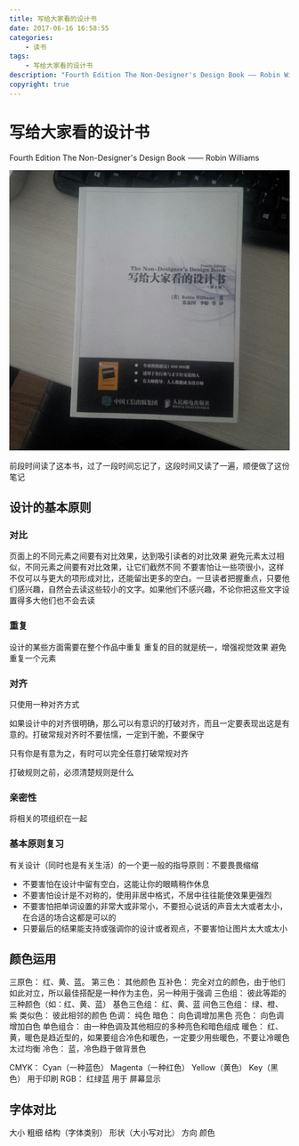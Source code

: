 ```yaml
---
title: 写给大家看的设计书
date: 2017-06-16 16:58:55
categories:
	- 读书
tags:
	- 写给大家看的设计书
description: "Fourth Edition The Non-Designer's Design Book —— Robin Williams"
copyright: true
---
```


# 写给大家看的设计书

Fourth Edition The Non-Designer's Design Book —— Robin Williams

![image](2017-06-16-写给大家看的设计书/image.jpg)

前段时间读了这本书，过了一段时间忘记了，这段时间又读了一遍，顺便做了这份笔记

## 设计的基本原则

### 对比

页面上的不同元素之间要有对比效果，达到吸引读者的对比效果
避免元素太过相似，不同元素之间要有对比效果，让它们截然不同
不要害怕让一些项很小，这样不仅可以与更大的项形成对比，还能留出更多的空白。一旦读者把握重点，只要他们感兴趣，自然会去读这些较小的文字。如果他们不感兴趣，不论你把这些文字设置得多大他们也不会去读

### 重复

设计的某些方面需要在整个作品中重复
重复的目的就是统一，增强视觉效果
避免重复一个元素

### 对齐

只使用一种对齐方式

如果设计中的对齐很明确，那么可以有意识的打破对齐，而且一定要表现出这是有意的。打破常规对齐时不要怯懦，一定到干脆，不要保守

只有你是有意为之，有时可以完全任意打破常规对齐

打破规则之前，必须清楚规则是什么

### 亲密性

将相关的项组织在一起

### 基本原则复习

有关设计（同时也是有关生活）的一个更一般的指导原则：不要畏畏缩缩

+ 不要害怕在设计中留有空白，这能让你的眼睛稍作休息
+ 不要害怕设计是不对称的，使用非居中格式，不居中往往能使效果更强烈
+ 不要害怕把单词设置的非常大或非常小，不要担心说话的声音太大或者太小，在合适的场合这都是可以的
+ 只要最后的结果能支持或强调你的设计或者观点，不要害怕让图片太大或太小

## 颜色运用

三原色： 红、黄、蓝。
第三色： 其他颜色
互补色： 完全对立的颜色，由于他们如此对立，所以最佳搭配是一种作为主色，另一种用于强调
三色组： 彼此等距的三种颜色（如：红、黄、蓝）
基色三色组： 红、黄、蓝
间色三色组： 绿、橙、紫
类似色： 彼此相邻的颜色
色调： 纯色
暗色： 向色调增加黑色
亮色： 向色调增加白色
单色组合： 由一种色调及其他相应的多种亮色和暗色组成
暖色： 红、黄，暖色是趋近型的，如果要组合冷色和暖色，一定要少用些暖色，不要让冷暖色太过均衡
冷色： 蓝，冷色趋于做背景色

CMYK： Cyan（一种蓝色） Magenta（一种红色） Yellow（黄色） Key（黑色） 用于印刷
RGB： 红绿蓝 用于 屏幕显示

## 字体对比

大小
粗细
结构（字体类别）
形状（大小写对比）
方向
颜色